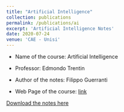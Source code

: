 ```yaml
---
title: "Artificial Intelligence"
collection: publications
permalink: /publications/ai
excerpt: 'Artificial Intelligence Notes'
date: 2020-07-24
venue: 'CAE - Unisi'
---
```

* Name of the course: Artificial Intelligence

* Professor: Edmondo Trentin

* Author of the notes: Filippo Guerranti

* Web Page of the course: [link](https://www3.diism.unisi.it/~trentin/IA1920.html)


[Download the notes here](https://drive.google.com/file/d/1P-s6KYZBHvL4DQXU7zSPH2dZbJXyS6yy/view?usp=sharing)


